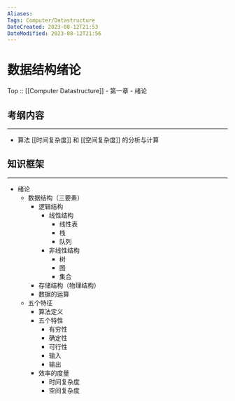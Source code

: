 ```yaml
---
Aliases: 
Tags: Computer/Datastructure 
DateCreated: 2023-08-12T21:53
DateModified: 2023-08-12T21:56
---
```

# 数据结构绪论

Top :: [[Computer Datastructure]] - 第一章 - 绪论

## 考纲内容
---
- 算法 [[时间复杂度]] 和 [[空间复杂度]] 的分析与计算

## 知识框架
---
- 绪论
	- 数据结构（三要素）
		- 逻辑结构
			- 线性结构
				- 线性表
				- 栈
				- 队列
			- 非线性结构
				- 树
				- 图
				- 集合
		- 存储结构（物理结构）
		- 数据的运算
	- 五个特征
		- 算法定义
		- 五个特性
			- 有穷性
			- 确定性
			- 可行性
			- 输入
			- 输出
		- 效率的度量
			- 时间复杂度
			- 空间复杂度
